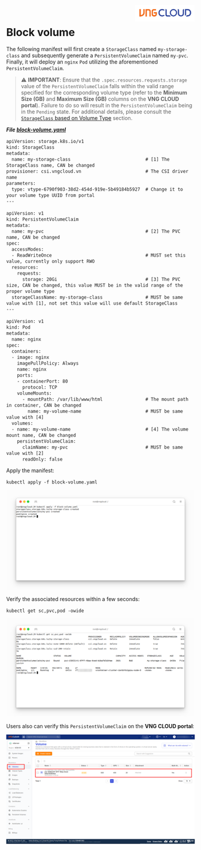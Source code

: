 <div style="float: right;"><img src="../../../images/01.png" width="160px" /></div><br>


# Block volume
The following manifest will first create a `StorageClass` named `my-storage-class` and subsequently generate a `PersistentVolumeClaim` named `my-pvc`. Finally, it will deploy an `nginx` `Pod` utilizing the aforementioned `PersistentVolumeClaim`.

  > ⚠️ **IMPORTANT**:
  > Ensure that the `.spec.resources.requests.storage` value of the `PersistentVolumeClaim` falls within the valid range specified for the corresponding volume type (refer to the **Minimum Size (GB)** and **Maximum Size (GB)** columns on the **VNG CLOUD portal**). Failure to do so will result in the `PersistentVolumeClaim` being in the `Pending` state. For additional details, please consult the [`StorageClass` based on Volume Type](./volume-type.md) section.

***File [block-volume.yaml](https://github.com/vngcloud/vcontainer-helm-infra-documentation/blob/main/manifests/block-volume/block-volume.yaml)***
```yaml=
apiVersion: storage.k8s.io/v1
kind: StorageClass
metadata:
  name: my-storage-class                            # [1] The StorageClass name, CAN be changed
provisioner: csi.vngcloud.vn                        # The CSI driver name
parameters:
  type: vtype-6790f903-38d2-454d-919e-5b49184b5927  # Change it to your volume type UUID from portal
---

apiVersion: v1
kind: PersistentVolumeClaim
metadata:
  name: my-pvc                                      # [2] The PVC name, CAN be changed
spec:
  accessModes:
  - ReadWriteOnce                                   # MUST set this value, currently only support RWO
  resources:
    requests:
      storage: 20Gi                                 # [3] The PVC size, CAN be changed, this value MUST be in the valid range of the proper volume type
  storageClassName: my-storage-class                # MUST be same value with [1], not set this value will use default StorageClass
---

apiVersion: v1
kind: Pod
metadata:
  name: nginx
spec:
  containers:
  - image: nginx
    imagePullPolicy: Always
    name: nginx
    ports:
    - containerPort: 80
      protocol: TCP
    volumeMounts:
      - mountPath: /var/lib/www/html                # The mount path in container, CAN be changed
        name: my-volume-name                        # MUST be same value with [4]
  volumes:
  - name: my-volume-name                            # [4] The volume mount name, CAN be changed
    persistentVolumeClaim:
      claimName: my-pvc                             # MUST be same value with [2]
      readOnly: false
```

Apply the manifest:
```bash=
kubectl apply -f block-volume.yaml
```

<center>

  ![](./../../../images/17.png)

</center>

Verify the associated resources within a few seconds:
```bash=
kubectl get sc,pvc,pod -owide
```

<center>

  ![](./../../../images/18.png)

</center>

Users also can verify this `PersistentVolumeClaim` on the **VNG CLOUD portal**:

<center>

  ![](./../../../images/19.png)

</center>
